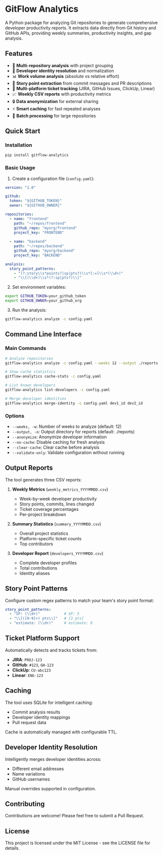 # GitFlow Analytics

A Python package for analyzing Git repositories to generate comprehensive developer productivity reports. It extracts data directly from Git history and GitHub APIs, providing weekly summaries, productivity insights, and gap analysis.

## Features

- 🚀 **Multi-repository analysis** with project grouping
- 👥 **Developer identity resolution** and normalization
- 📊 **Work volume analysis** (absolute vs relative effort)
- 🎯 **Story point extraction** from commit messages and PR descriptions
- 🎫 **Multi-platform ticket tracking** (JIRA, GitHub Issues, ClickUp, Linear)
- 📈 **Weekly CSV reports** with productivity metrics
- 🔒 **Data anonymization** for external sharing
- ⚡ **Smart caching** for fast repeated analyses
- 🔄 **Batch processing** for large repositories

## Quick Start

### Installation

```bash
pip install gitflow-analytics
```

### Basic Usage

1. Create a configuration file (`config.yaml`):

```yaml
version: "1.0"

github:
  token: "${GITHUB_TOKEN}"
  owner: "${GITHUB_OWNER}"

repositories:
  - name: "frontend"
    path: "~/repos/frontend"
    github_repo: "myorg/frontend"
    project_key: "FRONTEND"
    
  - name: "backend"
    path: "~/repos/backend"
    github_repo: "myorg/backend"
    project_key: "BACKEND"

analysis:
  story_point_patterns:
    - "(?:story\\s*points?|sp|pts?)\\s*[:=]\\s*(\\d+)"
    - "\\[(\\d+)\\s*(?:sp|pts?)\\]"
```

2. Set environment variables:

```bash
export GITHUB_TOKEN=your_github_token
export GITHUB_OWNER=your_github_org
```

3. Run the analysis:

```bash
gitflow-analytics analyze -c config.yaml
```

## Command Line Interface

### Main Commands

```bash
# Analyze repositories
gitflow-analytics analyze -c config.yaml --weeks 12 --output ./reports

# Show cache statistics
gitflow-analytics cache-stats -c config.yaml

# List known developers
gitflow-analytics list-developers -c config.yaml

# Merge developer identities
gitflow-analytics merge-identity -c config.yaml dev1_id dev2_id
```

### Options

- `--weeks, -w`: Number of weeks to analyze (default: 12)
- `--output, -o`: Output directory for reports (default: ./reports)
- `--anonymize`: Anonymize developer information
- `--no-cache`: Disable caching for fresh analysis
- `--clear-cache`: Clear cache before analysis
- `--validate-only`: Validate configuration without running

## Output Reports

The tool generates three CSV reports:

1. **Weekly Metrics** (`weekly_metrics_YYYYMMDD.csv`)
   - Week-by-week developer productivity
   - Story points, commits, lines changed
   - Ticket coverage percentages
   - Per-project breakdown

2. **Summary Statistics** (`summary_YYYYMMDD.csv`)
   - Overall project statistics
   - Platform-specific ticket counts
   - Top contributors

3. **Developer Report** (`developers_YYYYMMDD.csv`)
   - Complete developer profiles
   - Total contributions
   - Identity aliases

## Story Point Patterns

Configure custom regex patterns to match your team's story point format:

```yaml
story_point_patterns:
  - "SP: (\\d+)"           # SP: 5
  - "\\[([0-9]+) pts\\]"   # [3 pts]
  - "estimate: (\\d+)"     # estimate: 8
```

## Ticket Platform Support

Automatically detects and tracks tickets from:
- **JIRA**: `PROJ-123`
- **GitHub**: `#123`, `GH-123`
- **ClickUp**: `CU-abc123`
- **Linear**: `ENG-123`

## Caching

The tool uses SQLite for intelligent caching:
- Commit analysis results
- Developer identity mappings
- Pull request data

Cache is automatically managed with configurable TTL.

## Developer Identity Resolution

Intelligently merges developer identities across:
- Different email addresses
- Name variations
- GitHub usernames

Manual overrides supported in configuration.

## Contributing

Contributions are welcome! Please feel free to submit a Pull Request.

## License

This project is licensed under the MIT License - see the LICENSE file for details.